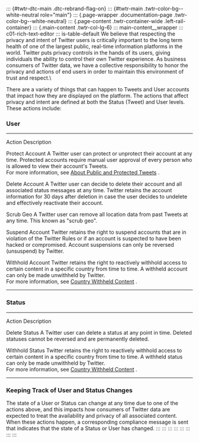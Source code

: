 ::: {#twtr-dtc-main .dtc-rebrand-flag-on}
::: {#twtr-main .twtr-color-bg--white-neutral role="main"}
::: {.page-wrapper .documentation-page .twtr-color-bg--white-neutral}
::: {.page-content .twtr-container-wide .left-rail-container}
::: {.main-content .twtr-col-lg-6}
::: main-content__wrapper
::: c01-rich-text-editor
::: is-table-default
We believe that respecting the privacy and intent of Twitter users is
critically important to the long term health of one of the largest
public, real-time information platforms in the world. Twitter puts
privacy controls in the hands of its users, giving individuals the
ability to control their own Twitter experience. As business consumers
of Twitter data, we have a collective responsibility to honor the
privacy and actions of end users in order to maintain this environment
of trust and respect.\

There are a variety of things that can happen to Tweets and User
accounts that impact how they are displayed on the platform. The actions
that affect privacy and intent are defined at both the Status (Tweet)
and User levels. These actions include:

### User

  ----------------------------------- ---------------------------------------------------------------------------------------
  Action                              Description

  Protect Account                     A Twitter user can protect or unprotect their account at any time. Protected accounts
                                      require manual user approval of every person who is allowed to view their account\'s
                                      Tweets.\
                                      For more information, see [About Public and Protected
                                      Tweets](https://support.twitter.com/articles/14016-about-public-and-protected-tweets) .

  Delete Account                      A Twitter user can decide to delete their account and all associated status messages at
                                      any time. Twitter retains the account information for 30 days after deletion in case
                                      the user decides to undelete and effectively reactivate their account.

  Scrub Geo                           A Twitter user can remove all location data from past Tweets at any time. This known as
                                      "scrub geo".

  Suspend Account                     Twitter retains the right to suspend accounts that are in violation of the Twitter
                                      Rules or if an account is suspected to have been hacked or compromised. Account
                                      suspensions can only be reversed (unsuspend) by Twitter.

  Withhold Account                    Twitter retains the right to reactively withhold access to certain content in a
                                      specific country from time to time. A withheld account can only be made unwithheld by
                                      Twitter.\
                                      For more information, see [Country Withheld
                                      Content](https://support.twitter.com/articles/20169222-country-withheld-content) .
  ----------------------------------- ---------------------------------------------------------------------------------------

### Status

  ----------------------------------- ----------------------------------------------------------------------------------
  Action                              Description

  Delete Status                       A Twitter user can delete a status at any point in time. Deleted statuses cannot
                                      be reversed and are permanently deleted.

  Withhold Status                     Twitter retains the right to reactively withhold access to certain content in a
                                      specific country from time to time. A withheld status can only be made unwithheld
                                      by Twitter.\
                                      For more information, see [Country Withheld
                                      Content](https://support.twitter.com/articles/20169222-country-withheld-content) .
  ----------------------------------- ----------------------------------------------------------------------------------

### Keeping Track of User and Status Changes

The state of a User or Status can change at any time due to one of the
actions above, and this impacts how consumers of Twitter data are
expected to treat the availability and privacy of all associated
content. When these actions happen, a corresponding compliance message
is sent that indicates that the state of a Status or User has changed.
:::
:::
:::
:::
:::
:::
:::
:::
